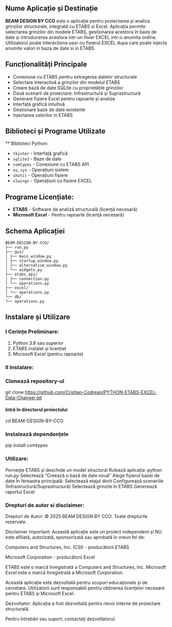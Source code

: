 ## Nume Aplicație și Destinație
**BEAM DESIGN BY CCO** este o aplicație pentru proiectarea și analiza grinzilor structurale, integrată cu ETABS si Excel. Aplicația permite selectarea grinzilor din modele ETABS, gestionarea acestora în baze de date și introducerea acestora intr-un fisier EXCEL intr-o anumita ordine. Utilizatorul poate interactiona usor cu fisierul EXCEL dupa care poate injecta anumite valori in baza de date si in ETABS.

## Funcționalități Principale
- Conexiune cu ETABS pentru extragerea datelor structurale
- Selectare interactivă a grinzilor din modelul ETABS
- Creare bază de date SQLite cu proprietățile grinzilor
- Două scenarii de proiectare: Infrastructură și Suprastructură
- Generare fișiere Excel pentru rapoarte și analize
- Interfață grafică intuitivă
- Gestionare baze de date existente
- Injectarea valorilor in ETABS

## Biblioteci și Programe Utilizate
** Biblioteci Python:
- `tkinter` - Interfață grafică
- `sqlite3` - Baze de date
- `comtypes` - Conexiune cu ETABS API
- `os`, `sys` - Operațiuni sistem
- `shutil` - Operațiuni fișiere
- `xlwings` - Operațiuni cu fisiere EXCEL

## Programe Licențiate:
- **ETABS** - Software de analiză structurală (licență necesară)
- **Microsoft Excel** - Pentru rapoarte (licență necesară)

## Schema Aplicației
```text
BEAM-DESIGN-BY-CCO/
├── run.py
├── gui/
│ ├── main_window.py
│ ├── startup_window.py
│ ├── alternative_window.py
│ └── widgets.py
├── etabs_api/
│ ├── connection.py
│ └── operations.py
├── excel/
│ └── operations.py
└── db/
└── operations.py
```

## Instalare și Utilizare
### I Cerințe Preliminare:
1. Python 3.8 sau superior
2. ETABS instalat și licențiat
3. Microsoft Excel (pentru rapoarte)

### II Instalare:

### Clonează repository-ul
git clone https://github.com/Cristian-Codrean/PYTHON-ETABS-EXCEL-Data-Changer.git

#### Intră în directorul proiectului
cd BEAM-DESIGN-BY-CCO

### Instalează dependențele
pip install comtypes

### Utilizare:
Pornește ETABS și deschide un model structural
Rulează aplicația: python run.py
Selectează "Creează o bază de date nouă"
Alege fișierul bazei de date
În fereastra principală:
Selectează etajul dorit
Configurează scenariile (Infrastructură/Suprastructură)
Selectează grinzile în ETABS
Generează raportul Excel

### Drepturi de autor si disclaimer:
Drepturi de Autor:
© 2025 BEAM DESIGN BY CCO. Toate drepturile rezervate.

Disclaimer Important:
Această aplicație este un proiect independent și NU este afiliată, autorizată, sponsorizată sau aprobată în vreun fel de:

Computers and Structures, Inc. (CSI) - producătorii ETABS

Microsoft Corporation - producătorii Excel

ETABS este o marcă înregistrată a Computers and Structures, Inc.
Microsoft Excel este o marcă înregistrată a Microsoft Corporation.

Această aplicație este dezvoltată pentru scopuri educaționale și de cercetare. Utilizatorii sunt responsabili pentru obținerea licențelor necesare pentru ETABS și Microsoft Excel.

Dezvoltator:
Aplicația a fost dezvoltată pentru nevoi interne de proiectare structurală.

Pentru întrebări sau suport, contactați dezvoltatorul.